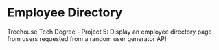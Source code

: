 # Employee Directory

Treehouse Tech Degree - Project 5: Display an employee directory page from users requested from a random user generator API
